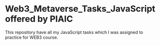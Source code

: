 # Web3_Metaverse_Tasks_JavaScript offered by PIAIC

This repository have all my JavaScript tasks which I was assigned to practice for WEB3 course.
